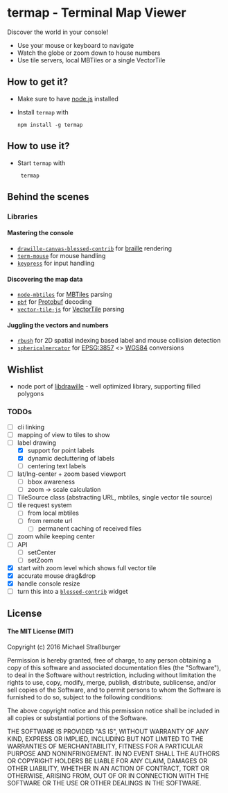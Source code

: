 # termap - Terminal Map Viewer

Discover the world in your console!

* Use your mouse or keyboard to navigate
* Watch the globe or zoom down to house numbers
* Use tile servers, local MBTiles or a single VectorTile

## How to get it?

* Make sure to have [node.js](https://nodejs.org/) installed

* Install `termap` with

  `npm install -g termap`

## How to use it?

* Start `termap` with

  ` termap`

## Behind the scenes
### Libraries
#### Mastering the console
  * [`drawille-canvas-blessed-contrib`](https://github.com/yaronn/drawille-canvas-blessed-contrib/) for [braille](http://www.fileformat.info/info/unicode/block/braille_patterns/utf8test.htm) rendering
  * [`term-mouse`](https://github.com/CoderPuppy/term-mouse) for mouse handling
  * [`keypress`](https://github.com/TooTallNate/keypress) for input handling

#### Discovering the map data
* [`node-mbtiles`](https://github.com/mapbox/node-mbtiles) for [MBTiles](https://github.com/mapbox/mbtiles-spec/blob/master/1.2/spec.md) parsing
* [`pbf`](https://github.com/mapbox/pbf) for [Protobuf](https://developers.google.com/protocol-buffers/) decoding
* [`vector-tile-js`](https://github.com/mapbox/vector-tile-js) for [VectorTile](https://github.com/mapbox/vector-tile-spec/tree/master/2.1) parsing

#### Juggling the vectors and numbers
* [`rbush`](https://github.com/mourner/rbush) for 2D spatial indexing based label and mouse collision detection
* [`sphericalmercator`](https://github.com/mapbox/node-sphericalmercator) for [EPSG:3857](http://spatialreference.org/ref/sr-org/6864/) <> [WGS84](http://spatialreference.org/ref/epsg/wgs-84/) conversions


## Wishlist

* node port of [libdrawille](https://github.com/Huulivoide/libdrawille) - well optimized library, supporting filled polygons

### TODOs
* [ ] cli linking
* [ ] mapping of view to tiles to show
* [ ] label drawing
  * [x] support for point labels
  * [x] dynamic decluttering of labels
  * [ ] centering text labels
* [ ] lat/lng-center + zoom based viewport
  * [ ] bbox awareness
  * [ ] zoom -> scale calculation
* [ ] TileSource class (abstracting URL, mbtiles, single vector tile source)
* [ ] tile request system
  * [ ] from local mbtiles
  * [ ] from remote url
    * [ ] permanent caching of received files
* [ ] zoom while keeping center
* [ ] API
  * [ ] setCenter
  * [ ] setZoom
* [x] start with zoom level which shows full vector tile
* [x] accurate mouse drag&drop
* [x] handle console resize
* [ ] turn this into a [`blessed-contrib`](https://github.com/yaronn/blessed-contrib) widget

## License
#### The MIT License (MIT)
Copyright (c) 2016 Michael Straßburger

Permission is hereby granted, free of charge, to any person obtaining a copy of this software and associated documentation files (the "Software"), to deal in the Software without restriction, including without limitation the rights to use, copy, modify, merge, publish, distribute, sublicense, and/or sell copies of the Software, and to permit persons to whom the Software is furnished to do so, subject to the following conditions:

The above copyright notice and this permission notice shall be included in all copies or substantial portions of the Software.

THE SOFTWARE IS PROVIDED "AS IS", WITHOUT WARRANTY OF ANY KIND, EXPRESS OR IMPLIED, INCLUDING BUT NOT LIMITED TO THE WARRANTIES OF MERCHANTABILITY, FITNESS FOR A PARTICULAR PURPOSE AND NONINFRINGEMENT. IN NO EVENT SHALL THE AUTHORS OR COPYRIGHT HOLDERS BE LIABLE FOR ANY CLAIM, DAMAGES OR OTHER LIABILITY, WHETHER IN AN ACTION OF CONTRACT, TORT OR OTHERWISE, ARISING FROM, OUT OF OR IN CONNECTION WITH THE SOFTWARE OR THE USE OR OTHER DEALINGS IN THE SOFTWARE.
